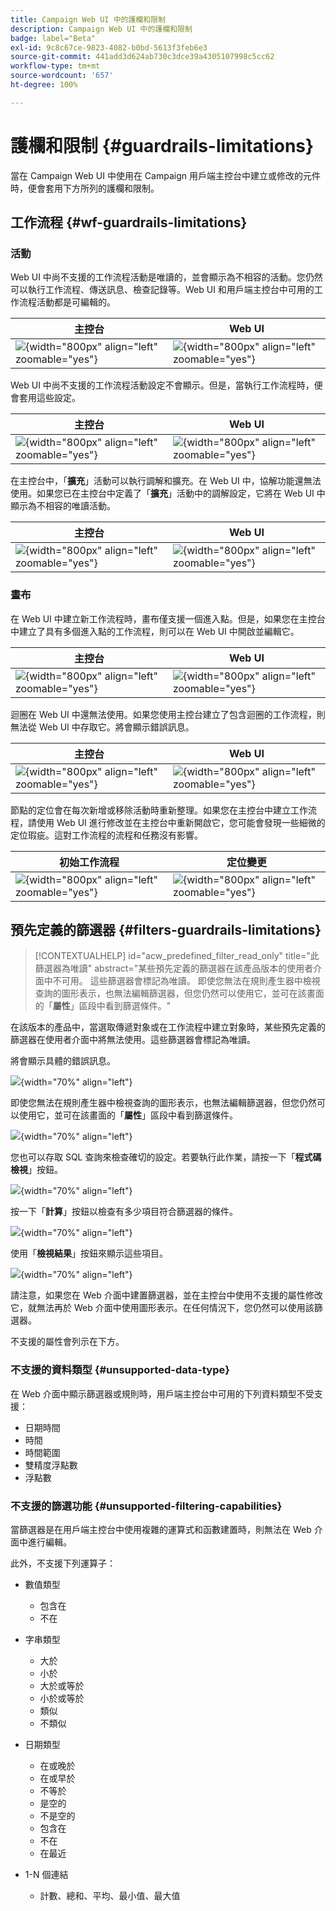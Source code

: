 ```yaml
---
title: Campaign Web UI 中的護欄和限制
description: Campaign Web UI 中的護欄和限制
badge: label="Beta"
exl-id: 9c8c67ce-9823-4082-b0bd-5613f3feb6e3
source-git-commit: 441add3d624ab730c3dce39a4305107998c5cc62
workflow-type: tm+mt
source-wordcount: '657'
ht-degree: 100%

---
```


# 護欄和限制 {#guardrails-limitations}

當在 Campaign Web UI 中使用在 Campaign 用戶端主控台中建立或修改的元件時，便會套用下方所列的護欄和限制。

## 工作流程 {#wf-guardrails-limitations}

### 活動

Web UI 中尚不支援的工作流程活動是唯讀的，並會顯示為不相容的活動。您仍然可以執行工作流程、傳送訊息、檢查記錄等。Web UI 和用戶端主控台中可用的工作流程活動都是可編輯的。

| 主控台 | Web UI |
| --- | --- |
| ![](assets/limitations-activities-console.png){width="800px" align="left" zoomable="yes"} | ![](assets/limitations-activities-web.png){width="800px" align="left" zoomable="yes"} |

Web UI 中尚不支援的工作流程活動設定不會顯示。但是，當執行工作流程時，便會套用這些設定。

| 主控台 | Web UI |
| --- | --- |
| ![](assets/limitations-options-console.png){width="800px" align="left" zoomable="yes"} | ![](assets/limitations-options-web.png){width="800px" align="left" zoomable="yes"} |

在主控台中，「**擴充**」活動可以執行調解和擴充。在 Web UI 中，協解功能還無法使用。如果您已在主控台中定義了「**擴充**」活動中的調解設定，它將在 Web UI 中顯示為不相容的唯讀活動。

| 主控台 | Web UI |
| --- | --- |
| ![](assets/limitations-options-console.png){width="800px" align="left" zoomable="yes"} | ![](assets/limitations-options-web.png){width="800px" align="left" zoomable="yes"} |

### 畫布

在 Web UI 中建立新工作流程時，畫布僅支援一個進入點。但是，如果您在主控台中建立了具有多個進入點的工作流程，則可以在 Web UI 中開啟並編輯它。

| 主控台 | Web UI |
| --- | --- |
| ![](assets/limitations-multiple-console.png){width="800px" align="left" zoomable="yes"} | ![](assets/limitations-multiple-web.png){width="800px" align="left" zoomable="yes"} |

迴圈在 Web UI 中還無法使用。如果您使用主控台建立了包含迴圈的工作流程，則無法從 Web UI 中存取它。將會顯示錯誤訊息。

| 主控台 | Web UI |
| --- | --- |
| ![](assets/limitations-loops-console.png){width="800px" align="left" zoomable="yes"} | ![](assets/limitations-loops-web.png){width="800px" align="left" zoomable="yes"} |

節點的定位會在每次新增或移除活動時重新整理。如果您在主控台中建立工作流程，請使用 Web UI 進行修改並在主控台中重新開啟它，您可能會發現一些細微的定位瑕疵。這對工作流程的流程和任務沒有影響。

| 初始工作流程 | 定位變更 |
| --- | --- |
| ![](assets/limitations-positioning1.png){width="800px" align="left" zoomable="yes"} | ![](assets/limitations-positioning2.png){width="800px" align="left" zoomable="yes"} |

## 預先定義的篩選器 {#filters-guardrails-limitations}

>[!CONTEXTUALHELP]
>id="acw_predefined_filter_read_only"
>title="此篩選器為唯讀"
>abstract="某些預先定義的篩選器在該產品版本的使用者介面中不可用。 這些篩選器會標記為唯讀。 即使您無法在規則產生器中檢視查詢的圖形表示，也無法編輯篩選器，但您仍然可以使用它，並可在該畫面的「**屬性**」區段中看到篩選條件。"

在該版本的產品中，當選取傳遞對象或在工作流程中建立對象時，某些預先定義的篩選器在使用者介面中將無法使用。這些篩選器會標記為唯讀。 

將會顯示具體的錯誤訊息。

![](assets/filter-unavailable.png){width="70%" align="left"}

即使您無法在規則產生器中檢視查詢的圖形表示，也無法編輯篩選器，但您仍然可以使用它，並可在該畫面的「**屬性**」區段中看到篩選條件。

![](assets/rule-edit.png){width="70%" align="left"}

您也可以存取 SQL 查詢來檢查確切的設定。若要執行此作業，請按一下「**程式碼檢視**」按鈕。

![](assets/rule-code-view.png){width="70%" align="left"}

按一下「**計算**」按鈕以檢查有多少項目符合篩選器的條件。

![](assets/rule-calculate.png){width="70%" align="left"}

使用「**檢視結果**」按鈕來顯示這些項目。

![](assets/rule-view-results.png){width="70%" align="left"}

請注意，如果您在 Web 介面中建置篩選器，並在主控台中使用不支援的屬性修改它，就無法再於 Web 介面中使用圖形表示。在任何情況下，您仍然可以使用該篩選器。

不支援的屬性會列示在下方。

### 不支援的資料類型 {#unsupported-data-type}

在 Web 介面中顯示篩選器或規則時，用戶端主控台中可用的下列資料類型不受支援：

* 日期時間
* 時間
* 時間範圍
* 雙精度浮點數
* 浮點數

### 不支援的篩選功能 {#unsupported-filtering-capabilities}

當篩選器是在用戶端主控台中使用複雜的運算式和函數建置時，則無法在 Web 介面中進行編輯。

此外，不支援下列運算子：

* 數值類型
   * 包含在
   * 不在

* 字串類型
   * 大於
   * 小於
   * 大於或等於
   * 小於或等於
   * 類似
   * 不類似

* 日期類型
   * 在或晚於
   * 在或早於
   * 不等於
   * 是空的
   * 不是空的
   * 包含在
   * 不在
   * 在最近

* 1-N 個連結
   * 計數、總和、平均、最小值、最大值
